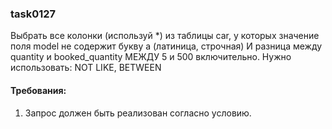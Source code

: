 
### task0127

Выбрать все колонки (используй *) из таблицы car, у которых значение поля model не содержит букву a (латиница, строчная)
И разница между quantity и booked_quantity МЕЖДУ 5 и 500 включительно.
Нужно использовать: NOT LIKE, BETWEEN


#### Требования:
1.	Запрос должен быть реализован согласно условию.

